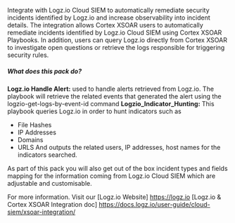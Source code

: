 Integrate with Logz.io Cloud SIEM to automatically remediate security incidents identified by Logz.io and increase observability into incident details.
The integration allows Cortex XSOAR users to automatically remediate incidents identified by Logz.io Cloud SIEM using Cortex XSOAR Playbooks.
In addition, users can query Logz.io directly from Cortex XSOAR to investigate open questions or retrieve the logs responsible for triggering security rules.

##### What does this pack do?
**Logz.io Handle Alert:** used to handle alerts retrieved from Logz.io.
The playbook will retrieve the related events that generated the alert using the logzio-get-logs-by-event-id command
**Logzio_Indicator_Hunting:** This playbook queries Logz.io in order to hunt indicators such as 
- File Hashes 
- IP Addresses 
- Domains 
- URLS 
And outputs the related users, IP addresses, host names for the indicators searched.

As part of this pack you will also get out of the box incident types and fields mapping for the information coming from Logz.io Cloud SIEM which are adjustable and customisable.

For more information. Visit our
[Logz.io Website] https://logz.io
[Logz.io & Cortex XSOAR Integration doc] https://docs.logz.io/user-guide/cloud-siem/xsoar-integration/
